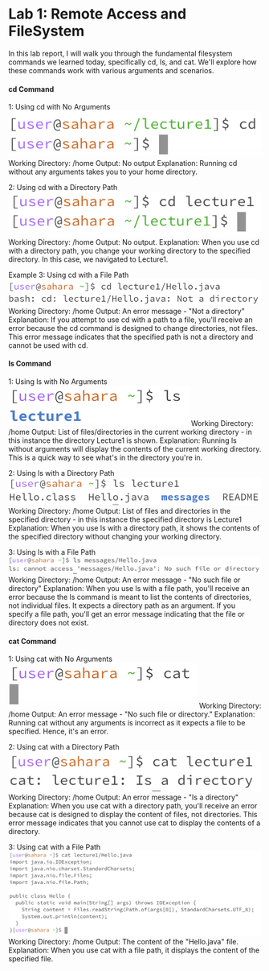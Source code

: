 # Lab 1: Remote Access and FileSystem

In this lab report, I will walk you through the fundamental filesystem commands we learned today, specifically cd, ls, and cat. We'll explore how these commands work with various arguments and scenarios.

#### cd Command
1: Using cd with No Arguments
![Image](1.png)
Working Directory: /home
Output: No output
Explanation: Running cd without any arguments takes you to your home directory. 

2: Using cd with a Directory Path
![Image](4.png)
Working Directory: /home
Output: No output.
Explanation: When you use cd with a directory path, you change your working directory to the specified directory. In this case, we navigated to Lecture1.

Example 3: Using cd with a File Path
![Image](8.png)
Working Directory: /home
Output: An error message - "Not a directory"
Explanation: If you attempt to use cd with a path to a file, you'll receive an error because the cd command is designed to change directories, not files. This error message indicates that the specified path is not a directory and cannot be used with cd.

#### ls Command
1: Using ls with No Arguments
![Image](2.png)
Working Directory: /home
Output: List of files/directories in the current working directory - in this instance the directory Lecture1 is shown.
Explanation: Running ls without arguments will display the contents of the current working directory. This is a quick way to see what's in the directory you're in.

2: Using ls with a Directory Path
![Image](5.png)
Working Directory: /home
Output: List of files and directories in the specified directory - in this instance the specified directory is Lecture1 
Explanation: When you use ls with a directory path, it shows the contents of the specified directory without changing your working directory.

3: Using ls with a File Path
![Image](7.png)
Working Directory: /home
Output: An error message - "No such file or directory"
Explanation: When you use ls with a file path, you'll receive an error because the ls command is meant to list the contents of directories, not individual files. It expects a directory path as an argument. If you specify a file path, you'll get an error message indicating that the file or directory does not exist.

#### cat Command
1: Using cat with No Arguments
![Image](3.png)
Working Directory: /home
Output: An error message - "No such file or directory."
Explanation: Running cat without any arguments is incorrect as it expects a file to be specified. Hence, it's an error.

2: Using cat with a Directory Path
![Image](6.png)
Working Directory: /home
Output: An error message - "Is a directory"
Explanation: When you use cat with a directory path, you'll receive an error because cat is designed to display the content of files, not directories. This error message indicates that you cannot use cat to display the contents of a directory.

3: Using cat with a File Path
![Image](9.png)
Working Directory: /home
Output: The content of the "Hello.java" file.
Explanation: When you use cat with a file path, it displays the content of the specified file. 
